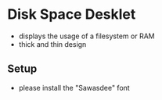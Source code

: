 # Disk Space Desklet
- displays the usage of a filesystem or RAM
- thick and thin design

## Setup
- please install the "Sawasdee" font
